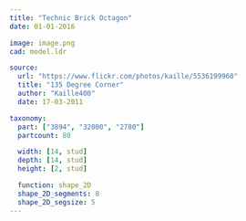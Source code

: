 ```yaml
---
title: "Technic Brick Octagon"
date: 01-01-2016

image: image.png
cad: model.ldr

source:
  url: "https://www.flickr.com/photos/kaille/5536199960"
  title: "135 Degree Corner"
  author: "Kaille400"
  date: 17-03-2011

taxonomy:
  part: ["3894", "32000", "2780"]
  partcount: 80

  width: [14, stud]
  depth: [14, stud]
  height: [2, stud]

  function: shape_2D
  shape_2D_segments: 8
  shape_2D_segsize: 5
---
```

